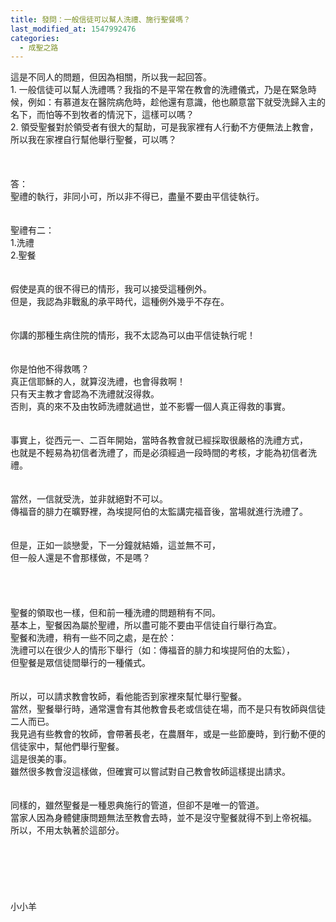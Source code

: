 ```yaml
---
title: 發問：一般信徒可以幫人洗禮、施行聖餐嗎？
last_modified_at: 1547992476
categories:
  - 成聖之路
---
```


這是不同人的問題，但因為相關，所以我一起回答。<br>1.	一般信徒可以幫人洗禮嗎？我指的不是平常在教會的洗禮儀式，乃是在緊急時候，例如：有慕道友在醫院病危時，趁他還有意識，他也願意當下就受洗歸入主的名下，而怕等不到牧者的情況下，這樣可以嗎？<br>2.	領受聖餐對於領受者有很大的幫助，可是我家裡有人行動不方便無法上教會，所以我在家裡自行幫他舉行聖餐，可以嗎？<br><!--more--><br><br><br>答：<br>聖禮的執行，非同小可，所以非不得已，盡量不要由平信徒執行。<br> <br><br>聖禮有二：<br>1.洗禮<br>2.聖餐<br> <br><br>假使是真的很不得已的情形，我可以接受這種例外。<br>但是，我認為非戰亂的承平時代，這種例外幾乎不存在。<br> <br><br>你講的那種生病住院的情形，我不太認為可以由平信徒執行呢！<br> <br><br>你是怕他不得救嗎？<br>真正信耶穌的人，就算沒洗禮，也會得救啊！<br>只有天主教才會認為不洗禮就沒得救。<br>否則，真的來不及由牧師洗禮就過世，並不影響一個人真正得救的事實。<br> <br> <br>事實上，從西元一、二百年開始，當時各教會就已經採取很嚴格的洗禮方式，<br>也就是不輕易為初信者洗禮了，而是必須經過一段時間的考核，才能為初信者洗禮。<br> <br><br>當然，一信就受洗，並非就絕對不可以。<br>傳福音的腓力在曠野裡，為埃提阿伯的太監講完福音後，當場就進行洗禮了。<br> <br><br>但是，正如一談戀愛，下一分鐘就結婚，這並無不可，<br>但一般人還是不會那樣做，不是嗎？<br> <br><br><br><br>聖餐的領取也一樣，但和前一種洗禮的問題稍有不同。<br>基本上，聖餐因為屬於聖禮，所以盡可能不要由平信徒自行舉行為宜。<br>聖餐和洗禮，稍有一些不同之處，是在於：<br>洗禮可以在很少人的情形下舉行（如：傳福音的腓力和埃提阿伯的太監），<br>但聖餐是眾信徒間舉行的一種儀式。<br><br><br>所以，可以請求教會牧師，看他能否到家裡來幫忙舉行聖餐。<br>當然，聖餐舉行時，通常還會有其他教會長老或信徒在場，而不是只有牧師與信徒二人而已。<br>我見過有些教會的牧師，會帶著長老，在農曆年，或是一些節慶時，到行動不便的信徒家中，幫他們舉行聖餐。<br>這是很美的事。<br>雖然很多教會沒這樣做，但確實可以嘗試對自己教會牧師這樣提出請求。<br><br><br>同樣的，雖然聖餐是一種恩典施行的管道，但卻不是唯一的管道。<br>當家人因為身體健康問題無法至教會去時，並不是沒守聖餐就得不到上帝祝福。<br>所以，不用太執著於這部分。<br><br><br><br><br><br><br>小小羊
